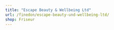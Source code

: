 ```yaml
---
title: "Escape Beauty & Wellbeing Ltd"
url: /finedon/escape-beauty-und-wellbeing-ltd/
shop: Friseur
---
```

